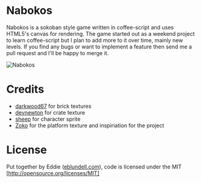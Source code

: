 
# Nabokos 

Nabokos is a sokoban style game written in coffee-script and uses HTML5's canvas for rendering. The game started out as a weekend project to learn coffee-script but I plan to add more to it over time, mainly new levels. If you find any bugs or want to implement a feature then send me a pull request and I'll be happy to merge it.

![Nabokos](http://img600.imageshack.us/img600/4637/selection001dk.png)

# Credits

- [darkwood67](http://darkwood67.deviantart.com/gallery/11280947) for brick textures
- [devnewton](http://opengameart.org/users/devnewton) for crate texture
- [sheep](http://sheep.art.pl) for character sprite
- [Zoko](https://github.com/lulea/game-off-2012) for the platform texture and inspiriation for the project

# License

Put together by Eddie ([eblundell.com](http://www.eblundell.com)), code is licensed under the MIT [http://opensource.org/licenses/MIT]

